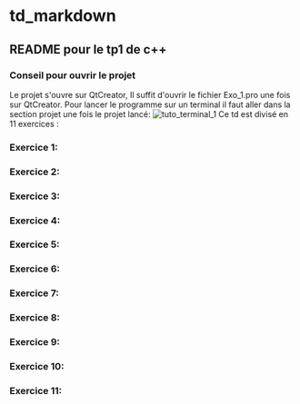 # td_markdown
## README pour le tp1 de c++
### Conseil pour ouvrir le projet
Le projet s'ouvre sur QtCreator, Il suffit d'ouvrir le fichier Exo_1.pro une fois sur QtCreator.
Pour lancer le programme sur un terminal il faut aller dans la section projet une fois le projet lancé:
![tuto_terminal_1](https://github.com/NeekoInAbsentia/td_markdown/blob/main/image_markdown/tuto_terminal_1.png "Section projet")
Ce td est divisé en 11 exercices : 
### Exercice 1:
### Exercice 2:
### Exercice 3:
### Exercice 4:
### Exercice 5:
### Exercice 6:
### Exercice 7:
### Exercice 8:
### Exercice 9:
### Exercice 10:
### Exercice 11: